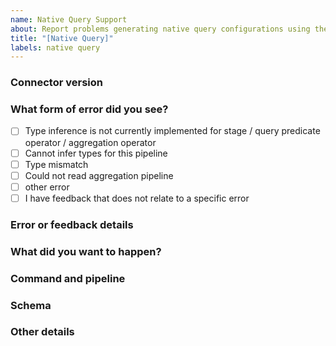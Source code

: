 ```yaml
---
name: Native Query Support
about: Report problems generating native query configurations using the CLI
title: "[Native Query]"
labels: native query
---
```


<!-- This is the template to use if you ran a command of the form, `ddn connector plugin -- native-query create query.json` and it didn't do what you wanted. -->

### Connector version

<!-- Which MongoDB connector version are you using? This is the version of the Hasura data connector, not the version of your database server. -->

### What form of error did you see?

<!-- Replace `[ ]` with `[x]` next to each applicable list item. -->

- [ ] Type inference is not currently implemented for stage / query predicate operator / aggregation operator
- [ ] Cannot infer types for this pipeline
- [ ] Type mismatch
- [ ] Could not read aggregation pipeline
- [ ] other error
- [ ] I have feedback that does not relate to a specific error

### Error or feedback details

<!-- Please paste output from the error or errors. Or if you have feedback that is not related to an error please tell us about it here. -->

### What did you want to happen?

<!-- For example if you got a "cannot infer types" or a "type mismatch" error, what types do you think would be appropriate to infer? If you are here because of a "type inefrence is not currently implemented" error are there details you think would be helpful for us to know about features that would be useful for you for us to support? -->

### Command and pipeline

<!-- Please paste the command that you ran, and your aggregation pipeline (the content of the json file that you provide to the `create` command). -->

### Schema

<!-- If your native query uses an input collection, specified by the `--collection` flag, it is helpful for us to know as much as possible about your connector's schema configuration for that collection. If it does not contain sensitive information please paste or provide a gist link to `app/connector/<connector-name>/schema/<collection-name>.json` -->

<!-- If you are not able to share your schema file please describe configured types of any collection fields referenced in your pipeline, including whether those types are nullable. -->

<!-- If your pipeline includes `$lookup` or `$graphLookup` stages that reference other collections please provide the same information for those collections. -->

### Other details

<!-- If you have any other information, feedback, or questions please let us know. -->
